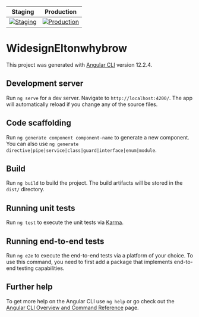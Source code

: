 


| Staging                                                                                                                  | Production                                                                                                            |
| ------------------------------------------------------------------------------------------------------------------------ | --------------------------------------------------------------------------------------------------------------------- |
| [![Staging](https://github.com/EltonWhybrow/widesign-eltonwhybrow/actions/workflows/staging_release.yml/badge.svg?branch=staging)](https://github.com/EltonWhybrow/widesign-eltonwhybrow/actions/workflows/staging_release.yml)| [![Production](https://github.com/EltonWhybrow/widesign-eltonwhybrow/actions/workflows/prod_release.yml/badge.svg)](https://github.com/EltonWhybrow/widesign-eltonwhybrow/actions/workflows/prod_release.yml) |

# WidesignEltonwhybrow

This project was generated with [Angular CLI](https://github.com/angular/angular-cli) version 12.2.4.

## Development server

Run `ng serve` for a dev server. Navigate to `http://localhost:4200/`. The app will automatically reload if you change any of the source files.

## Code scaffolding

Run `ng generate component component-name` to generate a new component. You can also use `ng generate directive|pipe|service|class|guard|interface|enum|module`.

## Build

Run `ng build` to build the project. The build artifacts will be stored in the `dist/` directory.

## Running unit tests

Run `ng test` to execute the unit tests via [Karma](https://karma-runner.github.io).

## Running end-to-end tests

Run `ng e2e` to execute the end-to-end tests via a platform of your choice. To use this command, you need to first add a package that implements end-to-end testing capabilities.

## Further help

To get more help on the Angular CLI use `ng help` or go check out the [Angular CLI Overview and Command Reference](https://angular.io/cli) page.
